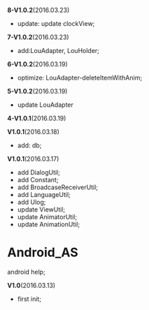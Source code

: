 **8-V1.0.2**(2016.03.23)
*  update: update clockView;

**7-V1.0.2**(2016.03.23)
* add:LouAdapter, LouHolder;

**6-V1.0.2**(2016.03.19)
* optimize: LouAdapter-deleteItemWithAnim;

**5-V1.0.2**(2016.03.19)
* update LouAdapter

**4-V1.0.1**(2016.03.19)

**V1.0.1**(2016.03.18)
* add: db;

**V1.0.1**(2016.03.17)
* add DialogUtil;
* add Constant;
* add BroadcaseReceiverUtil;
* add LanguageUtil;
* add Ulog;
* update ViewUtil;
* update AnimatorUtil;
* update AnimationUtil;


# Android_AS
android help;

**V1.0**(2016.03.13)
* first init;
